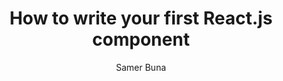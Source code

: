 ---
sections:
  - reactjs
link: 'https://medium.freecodecamp.org/how-to-write-your-first-react-js-component-d728d759cabc'
title: 'How to write your first React.js component'
author: 'Samer Buna'
publishedAt: 2017-08-24T00:00:00.000Z
type:
  - article
topics:
  - react_components
suggestedBy:
  - andreamangano
createdAt: 2018-03-20T22:44:58.839Z
reference: aHR0cHM6Ly9tZWRpdW0uZnJlZWNvZGVjYW1wLm9yZy9ob3ctdG8td3JpdGUteW91ci1maXJzdC1yZWFjdC1qcy1jb21wb25lbnQtZDcyOGQ3NTljYWJj
slug: how-to-write-your-first-reactjs-component-by-samer-buna
---